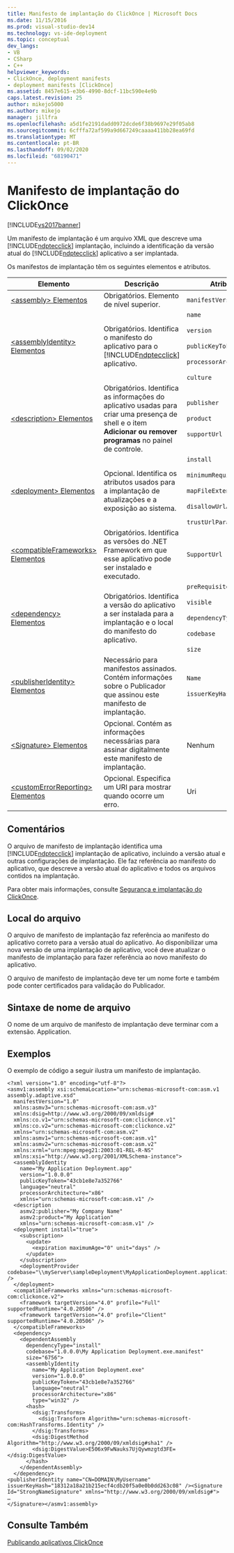 ```yaml
---
title: Manifesto de implantação do ClickOnce | Microsoft Docs
ms.date: 11/15/2016
ms.prod: visual-studio-dev14
ms.technology: vs-ide-deployment
ms.topic: conceptual
dev_langs:
- VB
- CSharp
- C++
helpviewer_keywords:
- ClickOnce, deployment manifests
- deployment manifests [ClickOnce]
ms.assetid: 8457e615-e3b6-4990-8dcf-11bc590e4e9b
caps.latest.revision: 25
author: mikejo5000
ms.author: mikejo
manager: jillfra
ms.openlocfilehash: a5d1fe2191dadd0972dcde6f38b9697e29f05ab8
ms.sourcegitcommit: 6cfffa72af599a9d667249caaaa411bb28ea69fd
ms.translationtype: MT
ms.contentlocale: pt-BR
ms.lasthandoff: 09/02/2020
ms.locfileid: "68190471"
---
```

# <a name="clickonce-deployment-manifest"></a>Manifesto de implantação do ClickOnce
[!INCLUDE[vs2017banner](../includes/vs2017banner.md)]

Um manifesto de implantação é um arquivo XML que descreve uma [!INCLUDE[ndptecclick](../includes/ndptecclick-md.md)] implantação, incluindo a identificação da versão atual do [!INCLUDE[ndptecclick](../includes/ndptecclick-md.md)] aplicativo a ser implantada.  
  
 Os manifestos de implantação têm os seguintes elementos e atributos.  
  
|Elemento|Descrição|Atributos|  
|-------------|-----------------|----------------|  
|[\<assembly> Elementos](../deployment/assembly-element-clickonce-deployment.md)|Obrigatórios. Elemento de nível superior.|`manifestVersion`|  
|[\<assemblyIdentity> Elementos](../deployment/assemblyidentity-element-clickonce-deployment.md)|Obrigatórios. Identifica o manifesto do aplicativo para o [!INCLUDE[ndptecclick](../includes/ndptecclick-md.md)] aplicativo.|`name`<br /><br /> `version`<br /><br /> `publicKeyToken`<br /><br /> `processorArchitecture`<br /><br /> `culture`|  
|[\<description> Elementos](../deployment/description-element-clickonce-deployment.md)|Obrigatórios. Identifica as informações do aplicativo usadas para criar uma presença de shell e o item **Adicionar ou remover programas** no painel de controle.|`publisher`<br /><br /> `product`<br /><br /> `supportUrl`|  
|[\<deployment> Elementos](../deployment/deployment-element-clickonce-deployment.md)|Opcional. Identifica os atributos usados para a implantação de atualizações e a exposição ao sistema.|`install`<br /><br /> `minimumRequiredVersion`<br /><br /> `mapFileExtensions`<br /><br /> `disallowUrlActivation`<br /><br /> `trustUrlParameters`|  
|[\<compatibleFrameworks> Elementos](../deployment/compatibleframeworks-element-clickonce-deployment.md)|Obrigatórios. Identifica as versões do .NET Framework em que esse aplicativo pode ser instalado e executado.|`SupportUrl`|  
|[\<dependency> Elementos](../deployment/dependency-element-clickonce-deployment.md)|Obrigatórios. Identifica a versão do aplicativo a ser instalada para a implantação e o local do manifesto do aplicativo.|`preRequisite`<br /><br /> `visible`<br /><br /> `dependencyType`<br /><br /> `codebase`<br /><br /> `size`|  
|[\<publisherIdentity> Elementos](../deployment/publisheridentity-element-clickonce-deployment.md)|Necessário para manifestos assinados. Contém informações sobre o Publicador que assinou este manifesto de implantação.|`Name`<br /><br /> `issuerKeyHash`|  
|[\<Signature> Elementos](../deployment/signature-element-clickonce-deployment.md)|Opcional. Contém as informações necessárias para assinar digitalmente este manifesto de implantação.|Nenhum|  
|[\<customErrorReporting> Elementos](../deployment/customerrorreporting-element-clickonce-deployment.md)|Opcional. Especifica um URI para mostrar quando ocorre um erro.|Uri|  
  
## <a name="remarks"></a>Comentários  
 O arquivo de manifesto de implantação identifica uma [!INCLUDE[ndptecclick](../includes/ndptecclick-md.md)] implantação de aplicativo, incluindo a versão atual e outras configurações de implantação. Ele faz referência ao manifesto do aplicativo, que descreve a versão atual do aplicativo e todos os arquivos contidos na implantação.  
  
 Para obter mais informações, consulte [Segurança e implantação do ClickOnce](../deployment/clickonce-security-and-deployment.md).  
  
## <a name="file-location"></a>Local do arquivo  
 O arquivo de manifesto de implantação faz referência ao manifesto do aplicativo correto para a versão atual do aplicativo. Ao disponibilizar uma nova versão de uma implantação de aplicativo, você deve atualizar o manifesto de implantação para fazer referência ao novo manifesto do aplicativo.  
  
 O arquivo de manifesto de implantação deve ter um nome forte e também pode conter certificados para validação do Publicador.  
  
## <a name="file-name-syntax"></a>Sintaxe de nome de arquivo  
 O nome de um arquivo de manifesto de implantação deve terminar com a extensão. Application.  
  
## <a name="examples"></a>Exemplos  
 O exemplo de código a seguir ilustra um manifesto de implantação.  
  
```  
<?xml version="1.0" encoding="utf-8"?>  
<asmv1:assembly xsi:schemaLocation="urn:schemas-microsoft-com:asm.v1 assembly.adaptive.xsd"  
  manifestVersion="1.0"  
  xmlns:asmv3="urn:schemas-microsoft-com:asm.v3"  
  xmlns:dsig=http://www.w3.org/2000/09/xmldsig#  
  xmlns:co.v1="urn:schemas-microsoft-com:clickonce.v1"  
  xmlns:co.v2="urn:schemas-microsoft-com:clickonce.v2"  
  xmlns="urn:schemas-microsoft-com:asm.v2"  
  xmlns:asmv1="urn:schemas-microsoft-com:asm.v1"  
  xmlns:asmv2="urn:schemas-microsoft-com:asm.v2"  
  xmlns:xrml="urn:mpeg:mpeg21:2003:01-REL-R-NS"  
  xmlns:xsi="http://www.w3.org/2001/XMLSchema-instance">  
  <assemblyIdentity   
    name="My Application Deployment.app"  
    version="1.0.0.0"  
    publicKeyToken="43cb1e8e7a352766"  
    language="neutral"  
    processorArchitecture="x86"  
    xmlns="urn:schemas-microsoft-com:asm.v1" />  
  <description  
    asmv2:publisher="My Company Name"  
    asmv2:product="My Application"  
    xmlns="urn:schemas-microsoft-com:asm.v1" />  
  <deployment install="true">  
    <subscription>  
      <update>  
        <expiration maximumAge="0" unit="days" />  
      </update>  
    </subscription>  
    <deploymentProvider codebase="\\myServer\sampleDeployment\MyApplicationDeployment.application" />  
  </deployment>  
  <compatibleFrameworks xmlns="urn:schemas-microsoft-com:clickonce.v2">  
    <framework targetVersion="4.0" profile="Full" supportedRuntime="4.0.20506" />  
    <framework targetVersion="4.0" profile="Client" supportedRuntime="4.0.20506" />  
  </compatibleFrameworks>  
  <dependency>  
    <dependentAssembly  
      dependencyType="install"  
      codebase="1.0.0.0\My Application Deployment.exe.manifest"  
      size="6756">  
      <assemblyIdentity  
        name="My Application Deployment.exe"  
        version="1.0.0.0"  
        publicKeyToken="43cb1e8e7a352766"  
        language="neutral"  
        processorArchitecture="x86"  
        type="win32" />  
      <hash>  
        <dsig:Transforms>  
          <dsig:Transform Algorithm="urn:schemas-microsoft-com:HashTransforms.Identity" />  
        </dsig:Transforms>  
        <dsig:DigestMethod Algorithm="http://www.w3.org/2000/09/xmldsig#sha1" />  
        <dsig:DigestValue>E506x9FwNauks7UjQywmzgtd3FE=</dsig:DigestValue>  
      </hash>  
    </dependentAssembly>  
  </dependency>  
<publisherIdentity name="CN=DOMAIN\MyUsername" issuerKeyHash="18312a18a21b215ecf4cdb20f5a0e0b0dd263c08" /><Signature Id="StrongNameSignature" xmlns="http://www.w3.org/2000/09/xmldsig#">  
…  
</Signature></asmv1:assembly>  
```  
  
## <a name="see-also"></a>Consulte Também  
 [Publicando aplicativos ClickOnce](../deployment/publishing-clickonce-applications.md)
